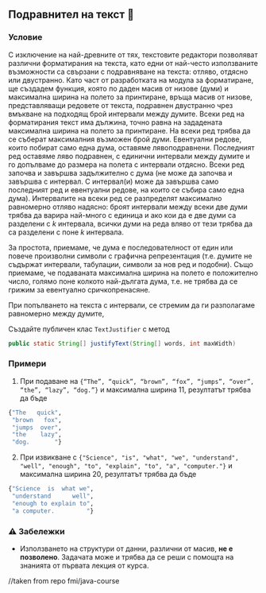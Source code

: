 ## Подравнител на текст 📄

### Условие

С изключение на най-древните от тях, текстовите редактори позволяват различни форматирания на текста, като едни от най-често използваните възможности са свързани с подравняване на текста: отляво, отдясно или двустранно. Като част от разработката на модула за форматиране, ще създадем функция, която по даден масив от низове (думи) и максимална ширина на полето за принтиране, връща масив от низове, представляващи редовете от текста, подравнен двустранно чрез вмъкване на подходящ брой интервали между думите. Всеки ред на форматирания текст има дължина, точно равна на зададената максимална ширина на полето за принтиране. На всеки ред трябва да се съберат максималния възможен брой думи. Евентуални редове, които побират само една дума, оставяме лявоподравнени. Последният ред оставяме ляво подравнен, с единични интервали между думите и го допълваме до размера на полета с интервали отдясно. Всеки ред започва и завършва задължително с дума (не може да започва и завършва с интервал. С интервал(и) може да завършва само последният ред и евентуални редове, на които се събира само една дума). Интервалите на всеки ред се разпределят максимално равномерно отляво надясно: броят интервали между всеки две думи трябва да варира най-много с единица и ако кои да е две думи са разделени с *k* интервала, всички думи на реда вляво от тези трябва да са разделени с поне *k* интервала.

За простота, приемаме, че дума е последователност от един или повече произволни символи с графична репрезентация (т.е. думите не съдържат интервали, табулации, символи за нов ред и подобни). Също приемаме, че подаваната максимална ширина на полето е положително число, голямо поне колкото най-дългата дума, т.е. не трябва да се грижим за евентуално сричкопренасяне.

При попълването на текста с интервали, се стремим да ги разполагаме равномерно между думите,    

Създайте публичен клас `TextJustifier` с метод

```java
public static String[] justifyText(String[] words, int maxWidth)
```

### Примери

1. При подаване на `{“The”, “quick”, “brown”, “fox”, “jumps”, “over”, “the”, “lazy”, “dog.”}` и максимална ширина 11, резултатът трябва да бъде 

```bash
{"The   quick",
 "brown   fox",
 "jumps  over",
 "the    lazy",
 "dog.       "}
 ```

 2. При извикване с `{"Science", "is", "what", "we", "understand", "well", "enough", "to", "explain", "to", "a", "computer."}` и максимална ширина 20, резултатът трябва да бъде

```bash
{"Science  is  what we",
 "understand      well",
 "enough to explain to",
 "a computer.         "}
 ```

### :warning: Забележки

- Използването на структури от данни, различни от масив, **не е позволено**. Задачата може и трябва да се реши с помощта на знанията от първата лекция от курса.


//taken from repo fmi/java-course
